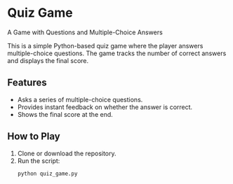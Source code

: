 # Quiz Game
A Game with Questions and Multiple-Choice Answers

This is a simple Python-based quiz game where the player answers multiple-choice questions. The game tracks the number of correct answers and displays the final score.

## Features

- Asks a series of multiple-choice questions.
- Provides instant feedback on whether the answer is correct.
- Shows the final score at the end.

## How to Play

1. Clone or download the repository.
2. Run the script:
   ```bash
   python quiz_game.py
